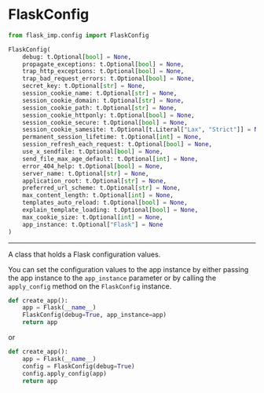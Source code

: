 # FlaskConfig

```python
from flask_imp.config import FlaskConfig
```

```python
FlaskConfig(
    debug: t.Optional[bool] = None,
    propagate_exceptions: t.Optional[bool] = None,
    trap_http_exceptions: t.Optional[bool] = None,
    trap_bad_request_errors: t.Optional[bool] = None,
    secret_key: t.Optional[str] = None,
    session_cookie_name: t.Optional[str] = None,
    session_cookie_domain: t.Optional[str] = None,
    session_cookie_path: t.Optional[str] = None,
    session_cookie_httponly: t.Optional[bool] = None,
    session_cookie_secure: t.Optional[bool] = None,
    session_cookie_samesite: t.Optional[t.Literal["Lax", "Strict"]] = None,
    permanent_session_lifetime: t.Optional[int] = None,
    session_refresh_each_request: t.Optional[bool] = None,
    use_x_sendfile: t.Optional[bool] = None,
    send_file_max_age_default: t.Optional[int] = None,
    error_404_help: t.Optional[bool] = None,
    server_name: t.Optional[str] = None,
    application_root: t.Optional[str] = None,
    preferred_url_scheme: t.Optional[str] = None,
    max_content_length: t.Optional[int] = None,
    templates_auto_reload: t.Optional[bool] = None,
    explain_template_loading: t.Optional[bool] = None,
    max_cookie_size: t.Optional[int] = None,
    app_instance: t.Optional["Flask"] = None
)
```

---

A class that holds a Flask configuration values.

You can set the configuration values to the app instance by either passing the app instance to the `app_instance`
parameter or by calling the `apply_config` method on the `FlaskConfig` instance.

```python
def create_app():
    app = Flask(__name__)
    FlaskConfig(debug=True, app_instance=app)
    return app
```
or
```python
def create_app():
    app = Flask(__name__)
    config = FlaskConfig(debug=True)
    config.apply_config(app)
    return app
```
